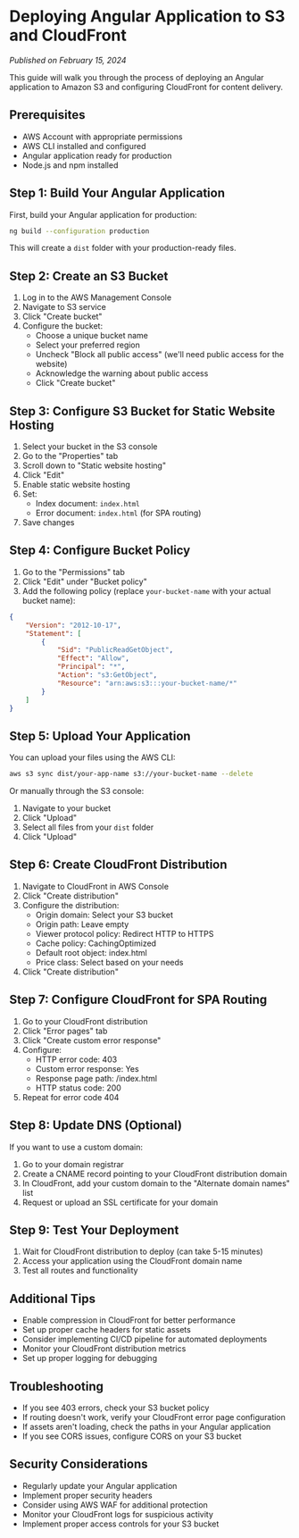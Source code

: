 # Deploying Angular Application to S3 and CloudFront

*Published on February 15, 2024*

This guide will walk you through the process of deploying an Angular application to Amazon S3 and configuring CloudFront for content delivery.

## Prerequisites

- AWS Account with appropriate permissions
- AWS CLI installed and configured
- Angular application ready for production
- Node.js and npm installed

## Step 1: Build Your Angular Application

First, build your Angular application for production:

```bash
ng build --configuration production
```

This will create a `dist` folder with your production-ready files.

## Step 2: Create an S3 Bucket

1. Log in to the AWS Management Console
2. Navigate to S3 service
3. Click "Create bucket"
4. Configure the bucket:
   - Choose a unique bucket name
   - Select your preferred region
   - Uncheck "Block all public access" (we'll need public access for the website)
   - Acknowledge the warning about public access
   - Click "Create bucket"

## Step 3: Configure S3 Bucket for Static Website Hosting

1. Select your bucket in the S3 console
2. Go to the "Properties" tab
3. Scroll down to "Static website hosting"
4. Click "Edit"
5. Enable static website hosting
6. Set:
   - Index document: `index.html`
   - Error document: `index.html` (for SPA routing)
7. Save changes

## Step 4: Configure Bucket Policy

1. Go to the "Permissions" tab
2. Click "Edit" under "Bucket policy"
3. Add the following policy (replace `your-bucket-name` with your actual bucket name):

```json
{
    "Version": "2012-10-17",
    "Statement": [
        {
            "Sid": "PublicReadGetObject",
            "Effect": "Allow",
            "Principal": "*",
            "Action": "s3:GetObject",
            "Resource": "arn:aws:s3:::your-bucket-name/*"
        }
    ]
}
```

## Step 5: Upload Your Application

You can upload your files using the AWS CLI:

```bash
aws s3 sync dist/your-app-name s3://your-bucket-name --delete
```

Or manually through the S3 console:
1. Navigate to your bucket
2. Click "Upload"
3. Select all files from your `dist` folder
4. Click "Upload"

## Step 6: Create CloudFront Distribution

1. Navigate to CloudFront in AWS Console
2. Click "Create distribution"
3. Configure the distribution:
   - Origin domain: Select your S3 bucket
   - Origin path: Leave empty
   - Viewer protocol policy: Redirect HTTP to HTTPS
   - Cache policy: CachingOptimized
   - Default root object: index.html
   - Price class: Select based on your needs
4. Click "Create distribution"

## Step 7: Configure CloudFront for SPA Routing

1. Go to your CloudFront distribution
2. Click "Error pages" tab
3. Click "Create custom error response"
4. Configure:
   - HTTP error code: 403
   - Custom error response: Yes
   - Response page path: /index.html
   - HTTP status code: 200
5. Repeat for error code 404

## Step 8: Update DNS (Optional)

If you want to use a custom domain:
1. Go to your domain registrar
2. Create a CNAME record pointing to your CloudFront distribution domain
3. In CloudFront, add your custom domain to the "Alternate domain names" list
4. Request or upload an SSL certificate for your domain

## Step 9: Test Your Deployment

1. Wait for CloudFront distribution to deploy (can take 5-15 minutes)
2. Access your application using the CloudFront domain name
3. Test all routes and functionality

## Additional Tips

- Enable compression in CloudFront for better performance
- Set up proper cache headers for static assets
- Consider implementing CI/CD pipeline for automated deployments
- Monitor your CloudFront distribution metrics
- Set up proper logging for debugging

## Troubleshooting

- If you see 403 errors, check your S3 bucket policy
- If routing doesn't work, verify your CloudFront error page configuration
- If assets aren't loading, check the paths in your Angular application
- If you see CORS issues, configure CORS on your S3 bucket

## Security Considerations

- Regularly update your Angular application
- Implement proper security headers
- Consider using AWS WAF for additional protection
- Monitor your CloudFront logs for suspicious activity
- Implement proper access controls for your S3 bucket
